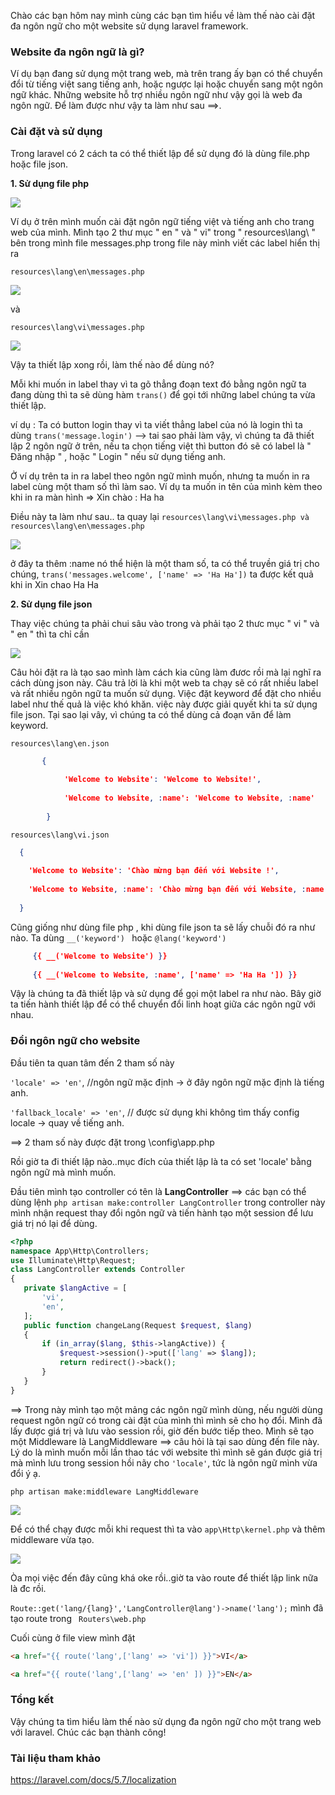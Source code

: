 Chào các bạn hôm nay mình cùng các bạn tìm hiểu về làm thế nào cài đặt đa ngôn ngữ cho một website sử dụng laravel framework.

### **Website đa ngôn ngữ là gì?**

Ví dụ bạn đang sử dụng một trang web, mà trên trang ấy bạn có thể chuyển đổi từ tiếng việt sang tiếng anh, hoặc ngược lại hoặc chuyển sang một ngôn ngữ khác. Những website hỗ trợ nhiều ngôn ngữ như vậy gọi là web đa ngôn ngữ.
Để làm được như vậy ta làm như sau ==>.

### **Cài đặt và sử dụng**
    
Trong laravel có 2 cách ta có thể thiết lập để sử dụng đó là dùng file.php hoặc file json.
    
   **1.  Sử dụng file php**
   
   ![](https://images.viblo.asia/90aa5c1a-8f1d-4882-9f1c-afd76609f801.png)

Ví dụ ở trên mình muốn cài đặt ngôn ngữ tiếng việt và tiếng anh cho trang web của mình.
Mình tạo 2 thư mục " en " và " vi" trong " resources\lang\ "  bên trong mình file messages.php 
trong file này mình viết các label hiển thị ra


`resources\lang\en\messages.php`
    
   ![](https://images.viblo.asia/ba628b35-6ee3-4ec2-b27d-6581abf3a70b.png)

và 

`resources\lang\vi\messages.php`
    
   ![](https://images.viblo.asia/b1035fa7-053a-45ee-832c-b295f326c8a6.png)

Vậy ta thiết lập xong rồi, làm thế nào để dùng nó? 

Mỗi khi muốn in label thay vì ta gõ thẳng đoạn text đó bằng ngôn ngữ ta đang dùng thì ta sẽ dùng hàm `trans()` để gọi tới những label chúng ta vừa thiết lập. 

ví dụ : Ta có button login thay vì ta viết thẳng label của nó là login thì ta dùng `trans('message.login')` --> tai sao phải làm vậy, vì chúng ta đã thiết lập 2 ngôn ngữ ở trên, nếu ta chọn tiếng việt thì button đó sẽ có label là " Đăng nhập " , hoặc " Login " nếu sử dụng tiếng anh.

Ở ví dụ trên ta in ra label theo ngôn ngữ mình muốn,  nhưng ta muốn in ra label cùng một tham số thì làm sao. Ví dụ ta muốn in tên của mình kèm theo khi in ra màn hình =>  Xin chào : Ha ha

Điều này ta làm như sau.. ta quay lại `resources\lang\vi\messages.php và resources\lang\en\messages.php` 

   ![](https://images.viblo.asia/b3a8f51f-e65c-4532-8ed5-7a53b451f3c2.png)

ở đây ta thêm :name nó thể hiện là một tham số, ta có thể truyền giá trị cho chúng, 
`trans('messages.welcome', ['name' => 'Ha Ha'])` ta được kết quả khi in Xin chao Ha Ha 

**2. Sử dụng file json**
   
Thay việc chúng ta phải chui sâu vào trong và phải tạo 2 thưc mục " vi " và " en " thì ta chỉ cần 
    
   ![](https://images.viblo.asia/10240f38-5a87-46d4-9537-d2c54ba2cd4c.png)
    
Câu hỏi đặt ra là tạo sao mình làm cách kia cũng làm đươc rồi mà lại nghĩ ra cách dùng json này. Câu trả lời là khi một web ta chạy sẽ có rất nhiều label và rất nhiều ngôn ngữ ta muốn sử dụng. Việc đặt keyword để đặt cho nhiều label như thế quả là việc khó khăn. việc này được giải quyết khi ta sử dụng file json. Tại sao lại vây, vì chúng ta có thể dùng cả đoạn văn để làm keyword.
    
    
`resources\lang\en.json` 
```json
       {
        
            'Welcome to Website': 'Welcome to Website!',
            
            'Welcome to Website, :name': 'Welcome to Website, :name'
            
        }

```
`resources\lang\vi.json`
```json
  {
        
    'Welcome to Website': 'Chào mừng bạn đến với Website !',
            
    'Welcome to Website, :name': 'Chào mừng bạn đến với Website, :name'
            
  }
```  
Cũng giống như dùng file php , khi dùng file json ta sẽ lấy chuỗi đó ra như nào. Ta dùng `__('keyword') ` hoặc `@lang('keyword')`
```json
     {{ __('Welcome to Website') }}
        
     {{ __('Welcome to Website, :name', ['name' => 'Ha Ha ']) }}
```
        
        
Vậy là chúng ta đã thiết lập và sử dụng để gọi một label ra như nào. Bây giờ ta tiến hành thiết lập để có thể chuyển đổi linh hoạt giữa các ngôn ngữ với nhau.
### Đổi ngôn ngữ cho website
Đầu tiên ta quan tâm đến 2 tham số này 

 `'locale' => 'en'`, //ngôn ngữ mặc định -> ở đây ngôn ngữ mặc định là tiếng anh.
     
 `'fallback_locale' => 'en'`, // được sử dụng khi không tìm thấy config locale -> quay về tiếng anh.
     
==> 2 tham số này được đặt trong \config\app.php
    
    
Rồi giờ ta đi thiết lập nào..mục đích của thiết lập là ta có set 'locale' bằng ngôn ngữ mà mình muốn.

Đầu tiên mình tạo controller có tên là **LangController** ==> các bạn có thể dùng lệnh `php artisan make:controller LangController` trong controller này mình nhận request thay đổi ngôn ngữ và tiến hành tạo một session để lưu giá trị nó lại để dùng.

 ```php
<?php
namespace App\Http\Controllers;
use Illuminate\Http\Request;
class LangController extends Controller
{
    private $langActive = [
        'vi',
        'en',
    ];
    public function changeLang(Request $request, $lang)
    {
        if (in_array($lang, $this->langActive)) {
            $request->session()->put(['lang' => $lang]);
            return redirect()->back();
        }
    }
}

```
   
   ==> Trong này mình tạo một mảng các ngôn ngữ mình dùng, nếu người dùng request ngôn ngữ có trong cài đặt của mình thì mình sẽ cho họ đổi.
   Mình đã lấy được giá trị và lưu vào session rồi, giờ đến bước tiếp theo. Mình sẽ tạo một Middleware là LangMiddleware ==> câu hỏi là tại sao dùng đến file này. Lý do là mình muốn mỗi lần thao tác với website thì mình sẽ gán được giá trị mà mình lưu trong session hồi nãy cho `'locale'`, tức là ngôn ngữ mình vừa đổi ý ạ. 
   
   `php artisan make:middleware LangMiddleware`
   
  ![](https://images.viblo.asia/06affd60-05ea-45d5-bda7-7c0df3c40f71.png)
   
   Để có thể chạy được mỗi khi request thì ta vào `app\Http\kernel.php` và thêm middleware vừa tạo.
   
   ![](https://images.viblo.asia/59b16ba9-c2ae-434e-9ce7-45fababec480.png)
   
   Òa mọi việc đến đây cũng khá oke rồi..giờ ta vào route để thiết lập link nữa là đc rồi.
   
   `Route::get('lang/{lang}','LangController@lang')->name('lang');` mình đã tạo route trong ` Routers\web.php`
   
   Cuối cùng ở file view mình đặt 
   ```html
   <a href="{{ route('lang',['lang' => 'vi']) }}">VI</a>
   
   <a href="{{ route('lang',['lang' => 'en' ]) }}">EN</a>
   ```
   
###    Tổng kết 
   Vậy chúng ta tìm hiểu làm thế nào sử dụng đa ngôn ngữ cho một trang web với laravel.
   Chúc các bạn thành công!
   
###    Tài liệu tham khảo
 https://laravel.com/docs/5.7/localization